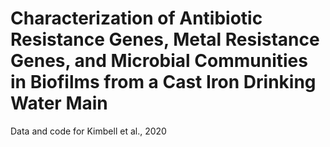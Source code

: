 # Characterization of Antibiotic Resistance Genes, Metal Resistance Genes, and Microbial Communities in Biofilms from a Cast Iron Drinking Water Main
Data and code for Kimbell et al., 2020
